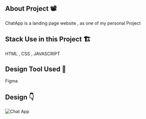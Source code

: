 ## About Project :film_projector:
ChatApp is a landing page website ,  as one of my personal Project
## Stack Use in this Project :building_construction:
HTML , CSS  , JAVASCRIPT
## Design Tool Used :art:
Figma
## Design :point_down:
![Chat App](https://github.com/MOHDNEHALKHAN/ChatApp/assets/125626654/5101362c-7a95-44a2-9192-a78ad8749293)
